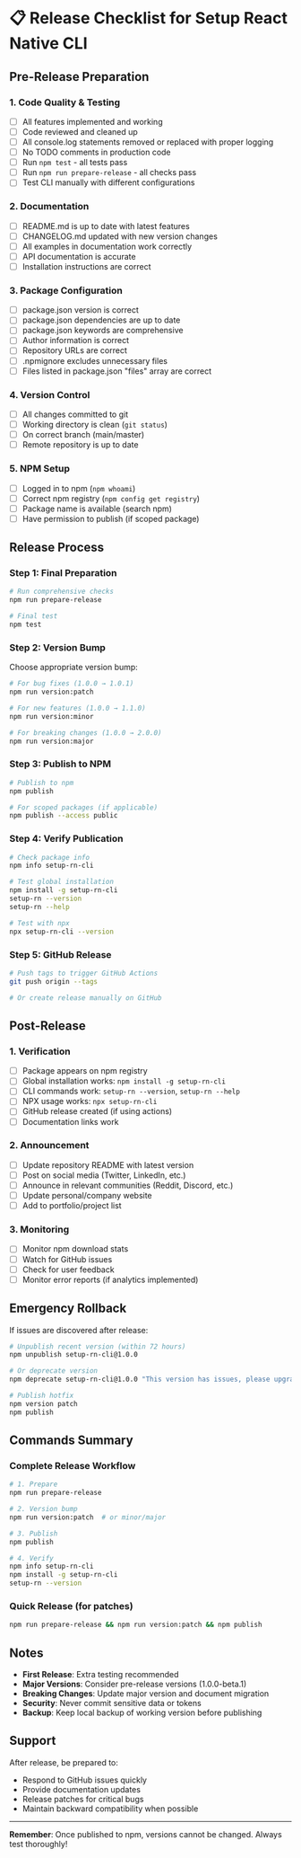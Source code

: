 # 📋 Release Checklist for Setup React Native CLI

## Pre-Release Preparation

### 1. Code Quality & Testing
- [ ] All features implemented and working
- [ ] Code reviewed and cleaned up
- [ ] All console.log statements removed or replaced with proper logging
- [ ] No TODO comments in production code
- [ ] Run `npm test` - all tests pass
- [ ] Run `npm run prepare-release` - all checks pass
- [ ] Test CLI manually with different configurations

### 2. Documentation
- [ ] README.md is up to date with latest features
- [ ] CHANGELOG.md updated with new version changes
- [ ] All examples in documentation work correctly
- [ ] API documentation is accurate
- [ ] Installation instructions are correct

### 3. Package Configuration
- [ ] package.json version is correct
- [ ] package.json dependencies are up to date
- [ ] package.json keywords are comprehensive
- [ ] Author information is correct
- [ ] Repository URLs are correct
- [ ] .npmignore excludes unnecessary files
- [ ] Files listed in package.json "files" array are correct

### 4. Version Control
- [ ] All changes committed to git
- [ ] Working directory is clean (`git status`)
- [ ] On correct branch (main/master)
- [ ] Remote repository is up to date

### 5. NPM Setup
- [ ] Logged in to npm (`npm whoami`)
- [ ] Correct npm registry (`npm config get registry`)
- [ ] Package name is available (search npm)
- [ ] Have permission to publish (if scoped package)

## Release Process

### Step 1: Final Preparation
```bash
# Run comprehensive checks
npm run prepare-release

# Final test
npm test
```

### Step 2: Version Bump
Choose appropriate version bump:

```bash
# For bug fixes (1.0.0 → 1.0.1)
npm run version:patch

# For new features (1.0.0 → 1.1.0)
npm run version:minor

# For breaking changes (1.0.0 → 2.0.0)
npm run version:major
```

### Step 3: Publish to NPM
```bash
# Publish to npm
npm publish

# For scoped packages (if applicable)
npm publish --access public
```

### Step 4: Verify Publication
```bash
# Check package info
npm info setup-rn-cli

# Test global installation
npm install -g setup-rn-cli
setup-rn --version
setup-rn --help

# Test with npx
npx setup-rn-cli --version
```

### Step 5: GitHub Release
```bash
# Push tags to trigger GitHub Actions
git push origin --tags

# Or create release manually on GitHub
```

## Post-Release

### 1. Verification
- [ ] Package appears on npm registry
- [ ] Global installation works: `npm install -g setup-rn-cli`
- [ ] CLI commands work: `setup-rn --version`, `setup-rn --help`
- [ ] NPX usage works: `npx setup-rn-cli`
- [ ] GitHub release created (if using actions)
- [ ] Documentation links work

### 2. Announcement
- [ ] Update repository README with latest version
- [ ] Post on social media (Twitter, LinkedIn, etc.)
- [ ] Announce in relevant communities (Reddit, Discord, etc.)
- [ ] Update personal/company website
- [ ] Add to portfolio/project list

### 3. Monitoring
- [ ] Monitor npm download stats
- [ ] Watch for GitHub issues
- [ ] Check for user feedback
- [ ] Monitor error reports (if analytics implemented)

## Emergency Rollback

If issues are discovered after release:

```bash
# Unpublish recent version (within 72 hours)
npm unpublish setup-rn-cli@1.0.0

# Or deprecate version
npm deprecate setup-rn-cli@1.0.0 "This version has issues, please upgrade"

# Publish hotfix
npm version patch
npm publish
```

## Commands Summary

### Complete Release Workflow
```bash
# 1. Prepare
npm run prepare-release

# 2. Version bump
npm run version:patch  # or minor/major

# 3. Publish
npm publish

# 4. Verify
npm info setup-rn-cli
npm install -g setup-rn-cli
setup-rn --version
```

### Quick Release (for patches)
```bash
npm run prepare-release && npm run version:patch && npm publish
```

## Notes

- **First Release**: Extra testing recommended
- **Major Versions**: Consider pre-release versions (1.0.0-beta.1)
- **Breaking Changes**: Update major version and document migration
- **Security**: Never commit sensitive data or tokens
- **Backup**: Keep local backup of working version before publishing

## Support

After release, be prepared to:
- Respond to GitHub issues quickly
- Provide documentation updates
- Release patches for critical bugs
- Maintain backward compatibility when possible

---

**Remember**: Once published to npm, versions cannot be changed. Always test thoroughly!
